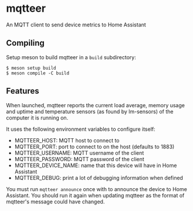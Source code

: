 # mqtteer

An MQTT client to send device metrics to Home Assistant

## Compiling

Setup meson to build mqtteer in a `build` subdirectory:
```
$ meson setup build
$ meson compile -C build
```

## Features

When launched, mqtteer reports the current load average, memory usage and
uptime and temperature sensors (as found by lm-sensors) of the computer it is
running on.

It uses the following environment variables to configure itself:

* MQTTEER_HOST: MQTT host to connect to
* MQTTEER_PORT: port to connect to on the host (defaults to 1883)
* MQTTEER_USERNAME: MQTT username of the client
* MQTTEER_PASSWORD: MQTT password of the client
* MQTTEER_DEVICE_NAME: name that this device will have in Home Assistant
* MQTTEER_DEBUG: print a lot of debugging information when defined

You must run `mqtteer announce` once with to announce the device to Home
Assistant. You should run it again when updating mqtteer as the format of
mqtteer's message could have changed.
